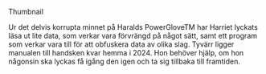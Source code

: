 Thumbnail

Ur det delvis korrupta minnet på Haralds PowerGloveTM har Harriet lyckats läsa ut lite data, som verkar vara förvrängd på något sätt, samt ett program som verkar vara till för att obfuskera data av olika slag. Tyvärr ligger manualen till handsken kvar hemma i 2024. Hon behöver hjälp, om hon någonsin ska lyckas få igång den igen och ta sig tillbaka till framtiden.

